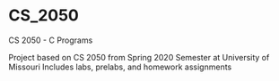# CS_2050
CS 2050 - C Programs

Project based on CS 2050 from Spring 2020 Semester at University of Missouri
Includes labs, prelabs, and homework assignments
